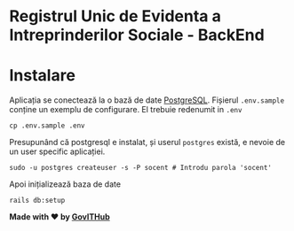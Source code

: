 # Registrul Unic de Evidenta a Intreprinderilor Sociale - BackEnd

# Instalare

Aplicația se conectează la o bază de date [PostgreSQL](https://www.postgresql.org/download/).
Fișierul `.env.sample` conține un exemplu de configurare. El trebuie redenumit in `.env`
```
cp .env.sample .env
```
Presupunând că postgresql e instalat, și userul `postgres` există, e nevoie de un user specific aplicației.

```
sudo -u postgres createuser -s -P socent # Introdu parola 'socent'
```
Apoi inițializează baza de date
```
rails db:setup
```

**Made with :heart: by [GovITHub](http://ithub.gov.ro)**
